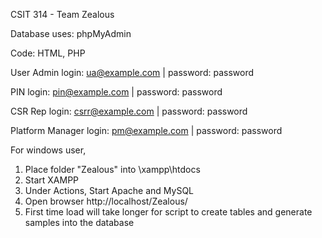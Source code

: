 CSIT 314 - Team Zealous

Database uses: phpMyAdmin

Code: HTML, PHP

User Admin login: ua@example.com | password: password

PIN login: pin@example.com | password: password

CSR Rep login: csrr@example.com | password: password

Platform Manager login: pm@example.com | password: password

For windows user,
  1. Place folder "Zealous" into \xampp\htdocs
  2. Start XAMPP
  3. Under Actions, Start Apache and MySQL
  4. Open browser http://localhost/Zealous/
  5. First time load will take longer for script to create tables and generate samples into the database

